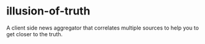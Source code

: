 # illusion-of-truth
A client side news aggregator that correlates multiple sources to help you to get closer to the truth.
